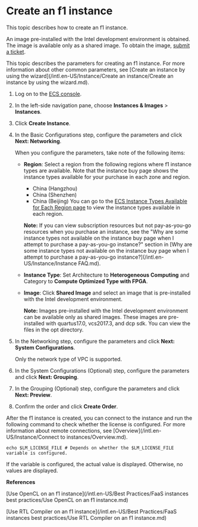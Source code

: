 # Create an f1 instance

This topic describes how to create an f1 instance.

An image pre-installed with the Intel development environment is obtained. The image is available only as a shared image. To obtain the image, [submit a ticket](https://workorder-intl.console.aliyun.com/#/ticket/createIndex).

This topic describes the parameters for creating an f1 instance. For more information about other common parameters, see [Create an instance by using the wizard](/intl.en-US/Instance/Create an instance/Create an instance by using the wizard.md).

1.  Log on to the [ECS console](https://ecs.console.aliyun.com).

2.  In the left-side navigation pane, choose **Instances & Images** \> **Instances**.

3.  Click **Create Instance**.

4.  In the Basic Configurations step, configure the parameters and click **Next: Networking**.

    When you configure the parameters, take note of the following items:

    -   **Region**: Select a region from the following regions where f1 instance types are available. Note that the instance buy page shows the instance types available for your purchase in each zone and region.

        -   China \(Hangzhou\)
        -   China \(Shenzhen\)
        -   China \(Beijing\)
        You can go to the [ECS Instance Types Available for Each Region page](https://ecs-buy.aliyun.com/instanceTypes/#/instanceTypeByRegion) to view the instance types available in each region.

        **Note:** If you can view subscription resources but not pay-as-you-go resources when you purchase an instance, see the "Why are some instance types not available on the instance buy page when I attempt to purchase a pay-as-you-go instance?" section in [Why are some instance types not available on the instance buy page when I attempt to purchase a pay-as-you-go instance?](/intl.en-US/Instance/Instance FAQ.md).

    -   **Instance Type**: Set Architecture to **Heterogeneous Computing** and Category to **Compute Optimized Type with FPGA**.
    -   **Image**: Click **Shared Image** and select an image that is pre-installed with the Intel development environment.

        **Note:** Images pre-installed with the Intel development environment can be available only as shared images. These images are pre-installed with quartus17.0, vcs2017.3, and dcp sdk. You can view the files in the opt directory.

5.  In the Networking step, configure the parameters and click **Next: System Configurations**.

    Only the network type of VPC is supported.

6.  In the System Configurations \(Optional\) step, configure the parameters and click **Next: Grouping**.

7.  In the Grouping \(Optional\) step, configure the parameters and click **Next: Preview**.

8.  Confirm the order and click **Create Order**.


After the f1 instance is created, you can connect to the instance and run the following command to check whether the license is configured. For more information about remote connections, see [Overview](/intl.en-US/Instance/Connect to instances/Overview.md).

```
echo $LM_LICENSE_FILE # Depends on whether the $LM_LICENSE_FILE variable is configured.
```

If the variable is configured, the actual value is displayed. Otherwise, no values are displayed.

**References**  


[Use OpenCL on an f1 instance](/intl.en-US/Best Practices/FaaS instances best practices/Use OpenCL on an f1 instance.md)

[Use RTL Compiler on an f1 instance](/intl.en-US/Best Practices/FaaS instances best practices/Use RTL Compiler on an f1 instance.md)

